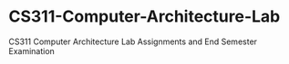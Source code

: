# CS311-Computer-Architecture-Lab
CS311 Computer Architecture Lab Assignments and End Semester Examination
